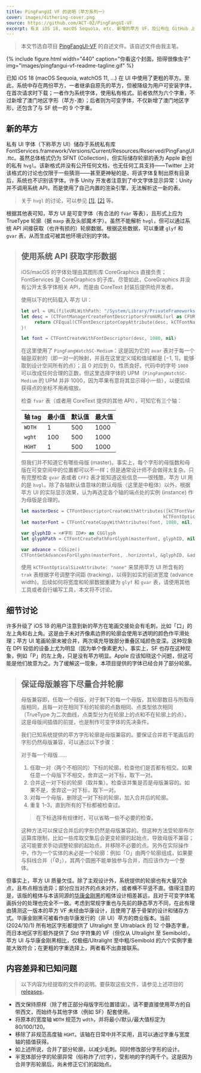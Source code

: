 ```yaml
---
title: PingFangUI VF 的说明（苹方系列一）
cover: images/dithering-cover.png
source: https://github.com/ACT-02/PingFangUI-VF
excerpt: 有关 iOS 18, macOS Sequoia, etc. 新增的苹方 VF，及公布在 GitHub 上其提取版本的说明。
---
```


> 本文节选自项目 [PingFangUI-VF](https://github.com/ACT-02/PingFangUI-VF) 的自述文件。该自述文件由我主笔。

{%  include figure.html
    width="440"
    caption="你看这个封面，扭得很像虫子"
    img="images/pingfangui-vf-readme-tagline.gif"  %}

已知 iOS 18 (macOS Sequoia, watchOS 11, ...) 在 UI 中使用了更粗的苹方。至此，系统中存在两份苹方，一者继承自原先的苹方，但被降级为用户可安装字体，在首次请求时下载；一者作为系统字体，使用私有格式。前者依然为六个字重，不过新增了澳门地区字形（苹方-澳）；后者则为可变字体，不仅新增了澳门地区字形，还包含了与 SF 统一的 9 个字重。

## 新的苹方

私有 UI 字体（下称苹方 UI）储存于系统私有库 FontServices.framework/Versions/Current/Resources/Reserved/PingFangUI.ttc。虽然总体格式仍为 SFNT (Collection)，但实际储存轮廓的表为 Apple 新创的私有 `hvgl`。该新格式并没有公开任何文档，也无任何工具支持——Twitter 上对该格式的讨论也仅限于一些猜测——甚至更神秘的是，将该字体复制出原有目录后，系统也不识别该字体。许多 Unity 开发者注意到了中文字体显示异常：Unity 并不调用系统 API，而是使用了自己内置的渲染引擎，无法解析这一新的表。

>   关于 `hvgl` 的讨论，可以参见 [\[1\]](https://zhuanlan.zhihu.com/p/703335162), [\[2\]](https://zhuanlan.zhihu.com/p/720942264) 等。

根据其他表可知，苹方 UI 是可变字体（有合法的 `fvar` 等表），且形式上应为 TrueType 轮廓（据 `maxp` 表及头部魔术字）。虽然不能解析 `hvgl`，但可以通过系统 API 间接获取（也许有损的）轮廓数据。根据这些数据，可以重建 `glyf` 和 `gvar` 表，从而生成可被其他环境识别的字体。

>   ## 使用系统 API 获取字形数据
>
>   iOS/macOS 的字体处理由其图形库 CoreGraphics 直接负责；FontServices 是 CoreGraphics 的子库。尽管如此，CoreGraphics 并没有公开太多字体相关 API，而是由 CoreText 封装后提供给开发者。
>
>   使用以下的代码载入 苹方 UI：
>
>   ```swift
>   let url = URL(fileURLWithPath: "/System/Library/PrivateFrameworks/FontServices.framework/Versions/A/Resources/Reserved/PingFangUI.ttc")
>   let desc = (CTFontManagerCreateFontDescriptorsFromURL(url as CFURL) as! [CTFontDescriptor]).last {desc in
>        return CFEqual(CTFontDescriptorCopyAttribute(desc, kCTFontNameAttribute), ".PingFangWatchSC-Medium" as CFString)
>   }!
>
>   let font = CTFontCreateWithFontDescriptor(desc, 1080, nil)
>   ```
>
>   在这里使用了 `PingFangWatchSC-Medium`：这是因为它的 `avar` 表对于每一个轴是双射的（即一对一的映射，并且在这里定义域和值域都是 \[−1, 1\]，能够取到设计空间所有的点）；且 0 对应到 0，性质良好。代码中的字号 `1080` 可以改成任何合理的正数，但这里选择字体的 UPM（`PingFangWatchSC-Medium` 的 UPM 并非 1000，因为苹果有意将其显示得小一些），以便后续获得点的坐标不用再缩放。
>
>   检查 `fvar` 表（或者用 CoreText 提供的其他 API），可知它有三个轴：
>
>   | 轴 tag | 最小值 | 默认值 | 最大值 |
>   | --- | --- | --- | --- |
>   | `WDTH` | 1 | 500 | 1000 |
>   | `wght` | 100 | 500 | 1000 |
>   | `HGHT` | 1 | 500 | 1000 |
>
>   但我们并不知道它有哪些母版 (master)。事实上，每个字形的母版数和母版在可变空间中的位置都可以不一样；但是通常设计师不会做得太复杂。只有完整检查 `gvar` 表或者 `CFF2` 表才能知道这些信息——很残酷，苹方 UI 用的是 `hvgl`。除了各轴默认值意味的默认母版（这里是中粗体）以外，根据苹方 UI 的实际显示效果，认为再选定各个轴的端点处的实例 (instance) 作为母版是合理的。
>
>   ```swift
>   let masterDesc = CTFontDescriptorCreateWithAttributes([kCTFontVariationAttribute: <#轴值字典#>,
>                                                        kCTFontOpticalSizeAttribute: "none"] as CFDictionary)
>   let masterFont = CTFontCreateCopyWithAttributes(font, 1080, nil, masterDesc)
>
>   var glyphID = <#字形 ID#> as CGGlyph
>   let glyphPath = CTFontCreatePathForGlyph(masterFont, glyphID, nil)
>
>   var advance = CGSize()
>   CTFontGetAdvancesForGlyphs(masterFont, .horizontal, &glyphID, &advance, 1)
>   ```
>
>   使用 `kCTFontOpticalSizeAttribute: "none"` 来禁用苹方 UI 所含有的 `trak` 表根据字号调整字间距 (tracking)，以得到如实的前进宽度 (advance width)。后续如何将宽度和轮廓数据重建为 `glyf` 和 `gvar` 表，请使用其他工具或者自行编写工具，本文将不讨论。

## 细节讨论

许多升级了 iOS 18 的用户注意到新的苹方在笔画交接处会有毛刺，比如「口」的左上角和右上角。这是由于未对齐像素边界的轮廓会使用半透明的颜色作平滑处理；苹方 UI 笔画轮廓未被合并，两次填充导致部分重叠区域颜色变深。这种现象在 DPI 较低的设备上尤为明显（因为单个像素更大）。事实上，SF 也存在这种现象，例如「P」的左上角，只是没有苹方明显。Apple 应该知晓这个问题，但这可能是他们故意为之。为了缓解这一现象，本项目提供的字体已经合并了部分轮廓。

>   ## 保证母版兼容下尽量合并轮廓
>
>   母版兼容即，任取一个母版，对于剩下的每一个母版，其轮廓数目与所取母版相同，且每一对在相同下标的轮廓的点数相同、点类型依次相同（TrueType 为二次曲线，点类型分为在轮廓上的点和不在轮廓上的点）。这是母版间插值的前提，也是制作可变字体的先决条件。
>
>   我们已知系统提供的苹方字形轮廓是母版兼容的。要保证合并若干笔画后的字形仍然母版兼容，可以通过以下步骤：
>
>   对于每一个母版……
>
>   1.  任取一对（两个不相同的）下标的轮廓，检查他们是否都有相交。如果任意一个母版下不相交，舍弃这一对下标，取下一对。
>   2.  合并这一对下标的轮廓（取并集）。检查该并集是否是母版兼容的。如果不是，舍弃这一对下标，取下一对。
>   3.  对每一个母版，删除这一对下标的轮廓，加入合并后的轮廓。
>   4.  重复 1–3，直到所有的下标都被检查过。
>
>   >   在下标选择有规律时，可以省略一些不必要的检查。
>
>   这种方法可以保证合并后的字形仍然是母版兼容的。但这种方法受轮廓布尔运算库限制，比如一些库取交集后会更变轮廓的起始点，导致母版不兼容；这可能要求手动调整轮廓的起始点，并移除不必要的点。另外在实际操作中，作为一个实体的未必是一个轮廓：例如「O」由两个轮廓组成，如果要与斜线合并（「Ø」），其两个圆圈不能单独参与合并，而应该作为一个整体。

但事实上，苹方 UI 质量欠佳。除了主观设计外，系统提供的轮廓也有大量冗余点，且布点相当诡异；部分应当对齐的点未对齐，或者横不平竖不直。值得注意的是，该版的粗体与本该同源的[华康金刚黑](https://www.dynacw.com.cn/king/)的粗体设计相差甚远，且对于可变字体笔画拆分的处理也完全不一致。考虑到常规字重也与先前的静态苹方不同，在此有理由猜测这一版本的苹方 VF 未经由华康设计，且使用了基于骨架的设计和储存方式。华康金刚黑可被看作由华康发行的（非 UI）苹方的商业版本。当前 (2024/10/1) 所有地区字形都提供了 Ultralight 至 Ultrablack 的 12 个静态字重，而日本地区字形额外提供了 Std 字符集的 VF（但仅从 Ultralight 至 Semibold）。苹方 UI 与华康金刚黑相比，仅极细/Ultralight 至中粗/Semibold 的六个实例字重能大致符合；在更粗的字重选择上，两者看不出直接联系。

## 内容差异和已知问题

> 以下内容为经提取的文件的说明。要获取这些文件，请参见上述项目的 [releases](https://github.com/ACT-02/PingFangUI-VF/releases)。

-   西文保持原样（除了修正部分母版字形位置错误）。请不要直接使用苹方的自带西文，而始终与其他字体（例如 SF）配套使用。
-   将原本的宽度轴 `WDTH` 规范为 `wdth`，并将最小/默认/最大值标定为 80/100/120。
-   移除了非规范高度轴 `HGHT`。该轴在日常中并不实用，且可以通过字重与宽度轴的插值获得。
-   如上述所说，合并了部分轮廓，以减少毛刺。同时修改部分字形的设计。
-   半宽体部分字的轮廓异常（俗称炸了/烂字），受影响的字约两千个。这是因为合并字形轮廓后，尚未修正它们的起始点。
